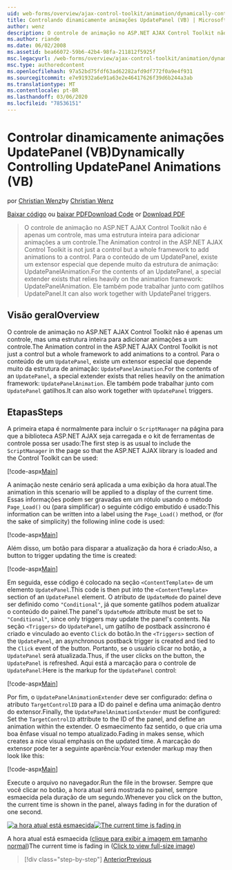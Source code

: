 ```yaml
---
uid: web-forms/overview/ajax-control-toolkit/animation/dynamically-controlling-updatepanel-animations-vb
title: Controlando dinamicamente animações UpdatePanel (VB) | Microsoft Docs
author: wenz
description: O controle de animação no ASP.NET AJAX Control Toolkit não é apenas um controle, mas uma estrutura inteira para adicionar animações a um controle. Para o conteúdo de um...
ms.author: riande
ms.date: 06/02/2008
ms.assetid: bea66072-59b6-42b4-98fa-211812f5925f
msc.legacyurl: /web-forms/overview/ajax-control-toolkit/animation/dynamically-controlling-updatepanel-animations-vb
msc.type: authoredcontent
ms.openlocfilehash: 97a52bd75fdf63ad62282afd9df772f0a9e4f931
ms.sourcegitcommit: e7e91932a6e91a63e2e46417626f39d6b244a3ab
ms.translationtype: MT
ms.contentlocale: pt-BR
ms.lasthandoff: 03/06/2020
ms.locfileid: "78536151"
---
```

# <a name="dynamically-controlling-updatepanel-animations-vb"></a><span data-ttu-id="c942d-104">Controlar dinamicamente animações UpdatePanel (VB)</span><span class="sxs-lookup"><span data-stu-id="c942d-104">Dynamically Controlling UpdatePanel Animations (VB)</span></span>

<span data-ttu-id="c942d-105">por [Christian Wenz](https://github.com/wenz)</span><span class="sxs-lookup"><span data-stu-id="c942d-105">by [Christian Wenz](https://github.com/wenz)</span></span>

<span data-ttu-id="c942d-106">[Baixar código](https://download.microsoft.com/download/9/3/f/93f8daea-bebd-4821-833b-95205389c7d0/UpdatePanelAnimation2.vb.zip) ou [baixar PDF](https://download.microsoft.com/download/b/6/a/b6ae89ee-df69-4c87-9bfb-ad1eb2b23373/updatepanelanimation2VB.pdf)</span><span class="sxs-lookup"><span data-stu-id="c942d-106">[Download Code](https://download.microsoft.com/download/9/3/f/93f8daea-bebd-4821-833b-95205389c7d0/UpdatePanelAnimation2.vb.zip) or [Download PDF](https://download.microsoft.com/download/b/6/a/b6ae89ee-df69-4c87-9bfb-ad1eb2b23373/updatepanelanimation2VB.pdf)</span></span>

> <span data-ttu-id="c942d-107">O controle de animação no ASP.NET AJAX Control Toolkit não é apenas um controle, mas uma estrutura inteira para adicionar animações a um controle.</span><span class="sxs-lookup"><span data-stu-id="c942d-107">The Animation control in the ASP.NET AJAX Control Toolkit is not just a control but a whole framework to add animations to a control.</span></span> <span data-ttu-id="c942d-108">Para o conteúdo de um UpdatePanel, existe um extensor especial que depende muito da estrutura de animação: UpdatePanelAnimation.</span><span class="sxs-lookup"><span data-stu-id="c942d-108">For the contents of an UpdatePanel, a special extender exists that relies heavily on the animation framework: UpdatePanelAnimation.</span></span> <span data-ttu-id="c942d-109">Ele também pode trabalhar junto com gatilhos UpdatePanel.</span><span class="sxs-lookup"><span data-stu-id="c942d-109">It can also work together with UpdatePanel triggers.</span></span>

## <a name="overview"></a><span data-ttu-id="c942d-110">Visão geral</span><span class="sxs-lookup"><span data-stu-id="c942d-110">Overview</span></span>

<span data-ttu-id="c942d-111">O controle de animação no ASP.NET AJAX Control Toolkit não é apenas um controle, mas uma estrutura inteira para adicionar animações a um controle.</span><span class="sxs-lookup"><span data-stu-id="c942d-111">The Animation control in the ASP.NET AJAX Control Toolkit is not just a control but a whole framework to add animations to a control.</span></span> <span data-ttu-id="c942d-112">Para o conteúdo de um `UpdatePanel`, existe um extensor especial que depende muito da estrutura de animação: `UpdatePanelAnimation`.</span><span class="sxs-lookup"><span data-stu-id="c942d-112">For the contents of an `UpdatePanel`, a special extender exists that relies heavily on the animation framework: `UpdatePanelAnimation`.</span></span> <span data-ttu-id="c942d-113">Ele também pode trabalhar junto com `UpdatePanel` gatilhos.</span><span class="sxs-lookup"><span data-stu-id="c942d-113">It can also work together with `UpdatePanel` triggers.</span></span>

## <a name="steps"></a><span data-ttu-id="c942d-114">Etapas</span><span class="sxs-lookup"><span data-stu-id="c942d-114">Steps</span></span>

<span data-ttu-id="c942d-115">A primeira etapa é normalmente para incluir o `ScriptManager` na página para que a biblioteca ASP.NET AJAX seja carregada e o kit de ferramentas de controle possa ser usado:</span><span class="sxs-lookup"><span data-stu-id="c942d-115">The first step is as usual to include the `ScriptManager` in the page so that the ASP.NET AJAX library is loaded and the Control Toolkit can be used:</span></span>

[!code-aspx[Main](dynamically-controlling-updatepanel-animations-vb/samples/sample1.aspx)]

<span data-ttu-id="c942d-116">A animação neste cenário será aplicada a uma exibição da hora atual.</span><span class="sxs-lookup"><span data-stu-id="c942d-116">The animation in this scenario will be applied to a display of the current time.</span></span> <span data-ttu-id="c942d-117">Essas informações podem ser gravadas em um rótulo usando o método `Page_Load()` ou (para simplificar) o seguinte código embutido é usado:</span><span class="sxs-lookup"><span data-stu-id="c942d-117">This information can be written into a label using the `Page_Load()` method, or (for the sake of simplicity) the following inline code is used:</span></span>

[!code-aspx[Main](dynamically-controlling-updatepanel-animations-vb/samples/sample2.aspx)]

<span data-ttu-id="c942d-118">Além disso, um botão para disparar a atualização da hora é criado:</span><span class="sxs-lookup"><span data-stu-id="c942d-118">Also, a button to trigger updating the time is created:</span></span>

[!code-aspx[Main](dynamically-controlling-updatepanel-animations-vb/samples/sample3.aspx)]

<span data-ttu-id="c942d-119">Em seguida, esse código é colocado na seção `<ContentTemplate>` de um elemento `UpdatePanel`.</span><span class="sxs-lookup"><span data-stu-id="c942d-119">This code is then put into the `<ContentTemplate>` section of an `UpdatePanel` element.</span></span> <span data-ttu-id="c942d-120">O atributo de `UpdateMode` do painel deve ser definido como `"Conditional"`, já que somente gatilhos podem atualizar o conteúdo do painel.</span><span class="sxs-lookup"><span data-stu-id="c942d-120">The panel's `UpdateMode` attribute must be set to `"Conditional"`, since only triggers may update the panel's contents.</span></span> <span data-ttu-id="c942d-121">Na seção `<Triggers>` do `UpdatePanel`, um gatilho de postback assíncrono é criado e vinculado ao evento `Click` do botão.</span><span class="sxs-lookup"><span data-stu-id="c942d-121">In the `<Triggers>` section of the `UpdatePanel`, an asynchronous postback trigger is created and tied to the `Click` event of the button.</span></span> <span data-ttu-id="c942d-122">Portanto, se o usuário clicar no botão, a `UpdatePanel` será atualizada.</span><span class="sxs-lookup"><span data-stu-id="c942d-122">Thus, if the user clicks on the button, the `UpdatePanel` is refreshed.</span></span> <span data-ttu-id="c942d-123">Aqui está a marcação para o controle de `UpdatePanel`:</span><span class="sxs-lookup"><span data-stu-id="c942d-123">Here is the markup for the `UpdatePanel` control:</span></span>

[!code-aspx[Main](dynamically-controlling-updatepanel-animations-vb/samples/sample4.aspx)]

<span data-ttu-id="c942d-124">Por fim, o `UpdatePanelAnimationExtender` deve ser configurado: defina o atributo `TargetControlID` para a ID do painel e defina uma animação dentro do extensor.</span><span class="sxs-lookup"><span data-stu-id="c942d-124">Finally, the `UpdatePanelAnimationExtender` must be configured: Set the `TargetControlID` attribute to the ID of the panel, and define an animation within the extender.</span></span> <span data-ttu-id="c942d-125">O esmaecimento faz sentido, o que cria uma boa ênfase visual no tempo atualizado.</span><span class="sxs-lookup"><span data-stu-id="c942d-125">Fading in makes sense, which creates a nice visual emphasis on the updated time.</span></span> <span data-ttu-id="c942d-126">A marcação do extensor pode ter a seguinte aparência:</span><span class="sxs-lookup"><span data-stu-id="c942d-126">Your extender markup may then look like this:</span></span>

[!code-aspx[Main](dynamically-controlling-updatepanel-animations-vb/samples/sample5.aspx)]

<span data-ttu-id="c942d-127">Execute o arquivo no navegador.</span><span class="sxs-lookup"><span data-stu-id="c942d-127">Run the file in the browser.</span></span> <span data-ttu-id="c942d-128">Sempre que você clicar no botão, a hora atual será mostrada no painel, sempre esmaecida pela duração de um segundo.</span><span class="sxs-lookup"><span data-stu-id="c942d-128">Whenever you click on the button, the current time is shown in the panel, always fading in for the duration of one second.</span></span>

<span data-ttu-id="c942d-129">[![a hora atual está esmaecida](dynamically-controlling-updatepanel-animations-vb/_static/image2.png)](dynamically-controlling-updatepanel-animations-vb/_static/image1.png)</span><span class="sxs-lookup"><span data-stu-id="c942d-129">[![The current time is fading in](dynamically-controlling-updatepanel-animations-vb/_static/image2.png)](dynamically-controlling-updatepanel-animations-vb/_static/image1.png)</span></span>

<span data-ttu-id="c942d-130">A hora atual está esmaecida ([clique para exibir a imagem em tamanho normal](dynamically-controlling-updatepanel-animations-vb/_static/image3.png))</span><span class="sxs-lookup"><span data-stu-id="c942d-130">The current time is fading in ([Click to view full-size image](dynamically-controlling-updatepanel-animations-vb/_static/image3.png))</span></span>

> [!div class="step-by-step"]
> [<span data-ttu-id="c942d-131">Anterior</span><span class="sxs-lookup"><span data-stu-id="c942d-131">Previous</span></span>](animating-an-updatepanel-control-vb.md)
